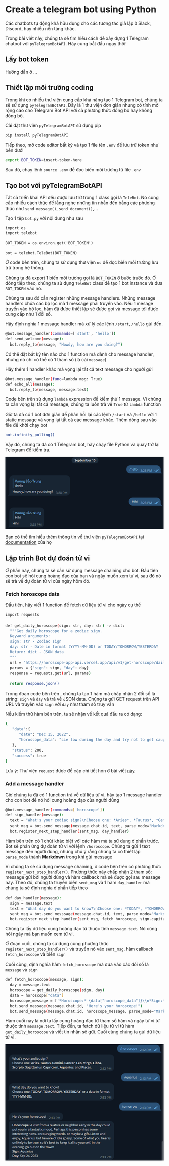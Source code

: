 # Create a telegram bot using Python

Các chatbots tự động khá hữu dụng cho các tương tác giả lập ở Slack, Discord, hay nhiều nền tảng khác.

Trong bài viết này, chúng ta sẽ tìm hiểu cách để xây dựng 1 Telegram chatbot với ```pyTelegramBotAPI```. Hãy cùng bắt đầu ngay thôi!

## Lấy bot token

Hướng dẫn ở ...

## Thiết lập môi trường coding

Trong khi có nhiều thư viện cung cấp khả năng tạo 1 Telegram bot, chúng ta sẽ sử dụng ```pyTelegramBotAPI```. Đây là 1 thư viện đơn giản nhưng có tính mở rộng cao cho Telegram Bot API với cả phương thức đồng bộ hay không đồng bộ.

Cài đặt thư viện ```pyTelegramBotAPI``` sử dụng pip

```sh
pip install pyTelegramBotAPI
```

Tiếp theo, mở code editor bất kỳ và tạo 1 file tên ```.env``` để lưu trữ token như bên dưới

```sh
export BOT_TOKEN=insert-token-here
```

Sau đó, chạy lệnh ```source .env``` để đọc biến môi trường từ file ```.env```

## Tạo bot với pyTelegramBotAPI

Tất cả triển khai API đều được lưu trữ trong 1 class gọi là ```TeleBot```. Nó cung cấp nhiều cách thức để lắng nghe những tin nhắn đến bằng các phương thức như ```send_message()```, ```send_document()```,...

Tạo 1 tệp ```bot.py``` với nội dung như sau

```
import os
import telebot

BOT_TOKEN = os.environ.get('BOT_TOKEN')

bot = telebot.TeleBot(BOT_TOKEN)
```

Ở code bên trên, chúng ta sử dụng thư viện ```os``` để đọc biến môi trường lưu trữ trong hệ thống.

Chúng ta đã export 1 biến môi trường gọi là ```BOT_TOKEN``` ở bước trước đó. Ở dòng tiếp theo, chúng ta sử dụng ```TeleBot``` class để tạo 1 bot instance và đưa ```BOT_TOKEN``` vào nó.

Chúng ta sau đó cần register những message handlers. Những message handlers chứa các bộ lọc mà 1 message phải truyền vào. Nếu 1 mesage truyền vào bộ lọc, hàm đã được thiết lập sẽ được gọi và message tới được cung cấp như 1 đối số.

Hãy định nghĩa 1 message handler mà xử lý các lệnh ```/start```, ```/hello``` gửi đến.

```sh
@bot.message_handler(commands=['start', 'hello'])
def send_welcome(message):
  bot.reply_to(message, "Howdy, how are you doing?")
```

Có thể đặt bất kỳ tên nào cho 1 function mà dành cho message handler, nhưng nó chỉ có thể có 1 tham số (là cái ```message```)

Hãy thêm 1 handler khác mà vọng lại tất cả text message cho người gửi

```sh
@bot.message_handler(func=lambda msg: True)
def echo_all(message):
  bot.reply_to(message, message.text)
```

Code bên trên sử dụng ```lambda``` expression để kiểm thử 1 message. Vì chúng ta cần vọng lại tất cả message, chúng ta luôn trả về ```True``` từ ```lambda``` function

Giờ ta đã có 1 bot đơn giản để phản hồi lại các lệnh ```/start``` và ```/hello``` với 1 static message và vọng lại tất cả các message khác. Thêm dòng sau vào file để khởi chạy bot

```sh
bot.infinity_polling()
```

Vậy đó, chúng ta đã có 1 Telegram bot, hãy chạy file Python và quay trở lại Telegram để kiểm tra.

![](./images/1.png)

Bạn có thể tìm hiểu thêm thông tin về thư viện ```pyTelegramBotAPI``` tại [documentation](https://github.com/eternnoir/pyTelegramBotAPI) của họ

## Lập trình Bot dự đoán tử vi

Ở phần này, chúng ta sẽ cần sử dụng message chaining cho bot. Đầu tiên con bot sẽ hỏi cung hoàng đạo của bạn và ngày muốn xem tử vi, sau đó nó sẽ trả về dự đoán tử vi của ngày hôm đó.

### Fetch horoscope data

Đầu tiên, hãy viết 1 function để fetch dữ liệu tử vi cho ngày cụ thể

```sh
import requests

def get_daily_horoscope(sign: str, day: str) -> dict:
  """Get daily horoscope for a zodiac sign.
  Keyword arguments:
  sign: str - Zodiac sign
  day: str - Date in format (YYYY-MM-DD) or TODAY/TOMORROW/YESTERDAY
  Return: dict - JSON data
  """
  url = "https://horoscope-app-api.vercel.app/api/v1/get-horoscope/daily"
  params = {"sign": sign, "day": day}
  response = requests.get(url, params)

  return response.json()
```

Trong đoạn code bên trên , chúng ta tạo 1 hàm mà chấp nhận 2 đối số là string: ```sign``` và ```day``` và trả về JSON data. Chúng ta gửi GET request trên API URL và truyền vào ```sign``` với ```day``` như tham số truy vấn

Nếu kiểm thử hàm bên trên, ta sẽ nhận về kết quả đầu ra có dạng:

```sh
{
   "data":{
      "date": "Dec 15, 2022",
      "horoscope_data": "Lie low during the day and try not to get caught up in the frivolous verbiage that dominates the waking hours. After sundown, feel free to speak your mind. You may notice that there is a sober tone and restrictive sensation today that leaves you feeling like you will never be able to break free from your current situation. Don't get caught in this negative mindset."
   },
   "status": 200,
   "success": true
}
```

Lưu ý: Thư viện ```request``` được đề cập chi tiết hơn ở bài viết [này](https://ashutoshkrris.hashnode.dev/how-to-interact-with-web-services-using-python)

### Add a message handler

Giờ chúng ta đã có 1 function trả về dữ liệu tử vi, hãy tạo 1 message handler cho con bot để nó hỏi cung hoàng đạo của người dùng

```sh
@bot.message_handler(commands=['horoscope'])
def sign_handler(message):
  text = "What's your zodiac sign?\nChoose one: *Aries*, *Taurus*, *Gemini*, *Cancer,* *Leo*, *Virgo*, *Libra*, *Scorpio*, *Sagittarius*, *Capricorn*, *Aquarius*, and *Pisces*."
  sent_msg = bot.send_message(message.chat.id, text, parse_mode="Markdown")
  bot.register_next_step_handler(sent_msg, day_handler)
```

Hàm bên trên có 1 chút khác biệt với các hàm mà ta sử dụng ở phần trước. Bot sẽ phản ứng dự đoán tử vi với lệnh ```/horoscope```. Chúng ta gửi 1 text message đến người dùng, nhưng chú ý rằng chúng ta có thiết lập ```parse_mode``` thành **Markdown** trong khi gửi message

Vì chúng ta sẽ sử dụng message chaining, ở code bên trên có phương thức ```register_next_step_handler()```. Phương thức này chấp nhận 2 tham số: message gửi bởi người dùng và hàm callback mà sẽ được gọi sau message này. Theo đó, chúng ta truyền biến ```sent_msg``` và 1 hàm ```day_handler``` mà chúng ta sẽ định nghĩa ở phần tiếp theo

```sh
def day_handler(message):
  sign = message.text
  text = "What day do you want to know?\nChoose one: *TODAY*, *TOMORROW*, *YESTERDAY*, or a date in format YYYY-MM-DD."
  sent_msg = bot.send_messsage(message.chat.id, text, parse_mode="Markdown")
  bot.register_next_step_handler(sent_msg, fetch_horoscope, sign.capitalize())
```

Chúng ta lấy dữ liệu cung hoàng đạo từ thuộc tính ```message.text```. Nó cũng hỏi ngày mà bạn muốn xem tử vi.

Ở đoạn cuối, chúng ta sử dụng cùng phương thức ```register_next_step_handler()``` và truyền nó vào ```sent_msg```, hàm callback ```fetch_horoscope``` và biến ```sign```

Cuối cùng, định nghĩa hàm ```fetch_horoscope``` mà đưa vào các đối số là ```message``` và ```sign```

```sh
def fetch_horoscope(message, sign):
  day = message.text
  horoscope = get_daily_horoscope(sign, day)
  data = horoscope["data"]
  horoscope_message = f'*Horoscope:* {data["horoscope_data"]}\\n*Sign:* {sign}\\n*Day:* {data["date"]}'
  bot.send_message(message.chat.id, "Here's your horoscope!")
  bot.send_message(message.chat.id, horoscope_message, parse_mode="Markdown")
```

Hàm cuối này là nơi ta lấy cung hoàng đạo từ tham số hàm và ngày tử vi từ thuộc tính ```message.text```. Tiếp đến, ta fetch dữ liệu tử vi từ hàm ```get_daily_horoscope``` và viết tin nhắn sẽ gửi. Cuối cùng chúng ta gửi dữ liệu tử vi.

![](./images/2.png)
